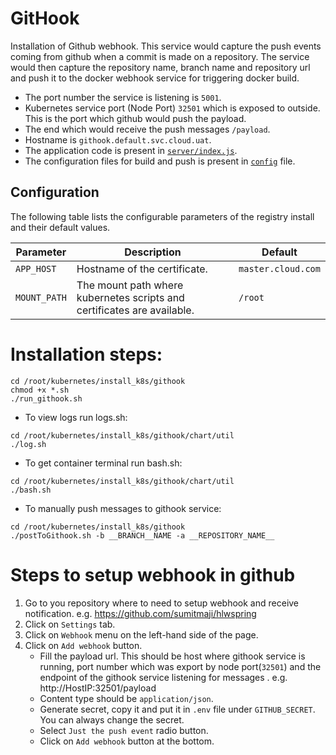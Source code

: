 # GitHook

Installation of Github webhook. This service would capture the push events coming from github
when a commit is made on a repository. The service would then capture the repository name,
branch name and repository url and push it to the docker webhook service for triggering docker
build.

- The port number the service is listening is `5001`.
- Kubernetes service port (Node Port) `32501` which is exposed to outside. This is the port which
github would push the payload.
- The end which would receive the push messages `/payload`.
- Hostname is `githook.default.svc.cloud.uat`.
- The application code is present in [`server/index.js`](https://github.com/sumitmaji/kubernetes/blob/master/install_k8s/githook/server/index.js).
- The configuration files for build and push is present in [`config`](https://github.com/sumitmaji/kubernetes/blob/master/install_k8s/githook/config) file.

## Configuration

The following table lists the configurable parameters of the registry install and their default values.

| Parameter                  | Description                                                             | Default                               |
|----------------------------|-------------------------------------------------------------------------|---------------------------------------|
| `APP_HOST`                 | Hostname of the certificate.                                            | `master.cloud.com`                    |
| `MOUNT_PATH`               | The mount path where kubernetes scripts and certificates are available. | `/root`                               |


# Installation steps:
```console
cd /root/kubernetes/install_k8s/githook
chmod +x *.sh
./run_githook.sh
```

- To view logs run logs.sh:
```console
cd /root/kubernetes/install_k8s/githook/chart/util
./log.sh
```
- To get container terminal run bash.sh:
```console
cd /root/kubernetes/install_k8s/githook/chart/util
./bash.sh
```
- To manually push messages to githook service:
```console
cd /root/kubernetes/install_k8s/githook
./postToGithook.sh -b __BRANCH__NAME -a __REPOSITORY_NAME__
```

# Steps to setup webhook in github
1. Go to you repository where to need to setup webhook and receive notification.
e.g. https://github.com/sumitmaji/hlwspring
2. Click on `Settings` tab.
3. Click on `Webhook` menu on the left-hand side of the page.
4. Click on `Add webhook` button.
    - Fill the payload url. This should be host where githook service is running, port number
which was export by node port(`32501`) and the endpoint of the githook service listening for messages
. e.g. http://HostIP:32501/payload
    - Content type should be `application/json`.
    - Generate secret, copy it and put it in `.env` file under `GITHUB_SECRET`. You can always change
the secret.
    - Select `Just the push event` radio button.
    - Click on `Add webhook` button at the bottom.
